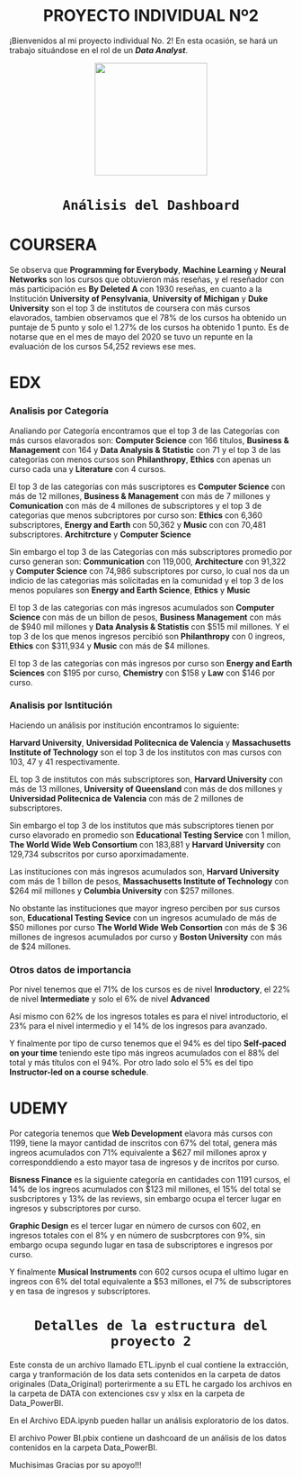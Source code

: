 <h1 align='center'>
 <b>PROYECTO INDIVIDUAL Nº2</b>
</h1>
 
¡Bienvenidos al mi proyecto individual No. 2! En esta ocasión, se hará un trabajo situándose en el rol de un ***Data Analyst***.
<p align='center'>
<img src = 'https://thumbs.dreamstime.com/b/mooc-massive-open-online-course-learning-vector-219370657.jpg' height = 200>
<p>

# <h1 align="center">**`Análisis del Dashboard`**</h1>

# **COURSERA**

Se observa que **Programming for Everybody**, **Machine Learning** y **Neural Networks**
son los cursos que obtuvieron más reseñas, y el reseñador con más participación 
es **By Deleted A** con 1930 reseñas, en cuanto a la Institución **University of Pensylvania**, **University of Michigan** y **Duke University** son el top 3 
de institutos de coursera con más cursos elavorados, tambien observamos que el 78% de 
los cursos ha obtenido un puntaje de 5 punto y solo el 1.27% de los cursos ha obtenido 
1 punto. Es de notarse que en el mes de mayo del 2020 se tuvo un repunte en la 
evaluación de los cursos 54,252 reviews ese mes.

# **EDX**

### **Analisis por Categoría**
Analiando por Categoría encontramos que el top 3 de las Categorías con más cursos elavorados son:  **Computer Science** con 166 titulos, **Business & Management** con 164 y **Data Analysis & Statistic** con 71 y el top 3 de las categorías con menos cursos son
**Philanthropy**, **Ethics** con apenas un curso cada una y **Literature** con 4 cursos.

El top 3 de las categorías con más suscriptores es **Computer Science** con más de 12 millones, **Business & Management** con más de 7 millones y **Comunication** con más de 4 millones de subscriptores y el top 3 de categorias que menos subcriptores por curso son: **Ethics** con 6,360 subscriptores, **Energy and Earth** con 50,362 y **Music** con con 70,481 subscriptores.
**Architrcture** y **Computer Science**

Sin embargo el top 3 de las Categorías con más subscriptores promedio por curso generan son: **Communication** con 119,000, **Architecture** con 91,322 y **Computer Science** con 74,986 subscriptores por curso, lo cual nos da un indicio de las categorias más
solicitadas en la comunidad y el top 3 de los menos populares son **Energy and Earth Science**, **Ethics** y **Music**

El top 3 de las categorias con más ingresos acumulados son **Computer Science** con más de un billon de pesos, **Business Management** 
con más de $940 mil millones y **Data Analysis & Statistis** con $515 mil millones. Y el top 3 de los que menos ingresos percibió son
**Philanthropy** con 0 ingreos, **Ethics** con $311,934 y **Music** con más de $4 millones.

El top 3 de las categorías con más ingresos por curso son **Energy and Earth Sciences** con $195 por curso, **Chemistry** con $158 y
**Law** con $146 por curso.  


### **Analisis por Isntitución**

Haciendo un análisis por institución encontramos lo siguiente:

**Harvard University**, **Universidad Politecnica de Valencia** y **Massachusetts Institute of Technology** son el top 3 de los institutos con mas cursos con 103, 47 y 41 respectivamente. 

EL top 3 de institutos con más subscriptores son, **Harvard University** con más de 13 millones, **University of Queensland** con más de dos millones y **Universidad Politecnica de Valencia** con más de 2 millones de subscriptores.

Sin embargo el top 3 de los institutos que más subscriptores tienen por curso elavorado en promedio son **Educational Testing Service** con 1 millon, **The World Wide Web Consortium** con 183,881 y **Harvard University** con 129,734 subscritos por curso aporximadamente.

Las instituciones con más ingresos acumulados son, **Harvard University** com más de 1 billon de pesos, **Massachusetts Institute of Technology** con $264 mil millones y 
**Columbia University** con $257 millones.

No obstante las instituciones que mayor ingreso perciben por sus cursos son, **Educational Testing Sevice** con un ingresos acumulado de más de $50 millones por curso
**The World Wide Web Consortion** con más de $ 36 millones de ingresos acumulados por curso y **Boston University**  con más de $24 millones.


### **Otros datos de importancia**
 
 Por nivel tenemos que el 71% de los cursos es de nivel **Inroductory**, el 22% de nivel
 **Intermediate** y solo el 6% de nivel **Advanced**

 Así mismo con 62% de los ingresos totales es para el nivel introductorio, el 23% 
 para el nivel intermedio y el 14% de los ingresos para avanzado.

 Y finalmente por tipo de curso tenemos que el 94% es del tipo **Self-paced on your time** teniendo este tipo más ingreos acumulados con el 88% del total y más títulos con el 94%. Por otro lado solo el 5% es del tipo **Instructor-led on a course schedule**.

# **UDEMY**

Por categoria tenemos que **Web Development** elavora más cursos con 1199, tiene la mayor cantidad de inscritos con 67% del total, genera más ingreos acumulados con 71% equivalente a $627 mil millones aprox y corresponddiendo a esto mayor tasa de ingresos y de incritos por curso.

**Bisness Finance** es la siguiente categoría en cantidades con 1191 cursos, el 14% de los ingreos acumulados con $123 mil millones, el 15% del total se susbcriptores y 13% de las reviews, sin embargo ocupa el tercer lugar en ingresos y subscriptores por curso.

**Graphic Design** es el tercer lugar en número de cursos con 602, en ingresos totales
con el 8% y en número de susbcrptores con 9%, sin embargo ocupa segundo lugar en 
tasa de subscriptores e ingresos por curso.

Y finalmente **Musical Instruments** con 602 cursos ocupa el ultimo lugar en ingreos con
6% del total equivalente a $53 millones, el 7% de subscriptores y en tasa de ingresos y subscriptores.

# <h1 align="center">**`Detalles de la estructura del proyecto 2`**</h1>

Este consta de un archivo llamado ETL.ipynb el cual contiene la extracción, carga y tranformación de los data sets contenidos en la carpeta de datos originales (Data_Original) porterirmente a su ETL he cargado los archivos en la carpeta de DATA con extenciones csv y xlsx en la carpeta de Data_PowerBI. 

En el Archivo EDA.ipynb pueden hallar un análisis exploratorio de los datos.

El archivo Power BI.pbix contiene un dashcoard de un análisis de los datos contenidos en la carpeta Data_PowerBI.

Muchisimas Gracias por su apoyo!!!
